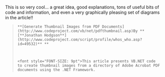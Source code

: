 This is so very cool... a great idea, good explanations, tons of useful bits of code and information, and even a very graphically pleasing set of diagrams in the article!!

<blockquote dir="ltr" style="MARGIN-RIGHT: 0px">

    **[Generate Thumbnail Images from PDF Documents](http://www.codeproject.com/vb/net/pdfthumbnail.asp)By **[**Jonathan Hodgson**](http://www.codeproject.com/script/profile/whos_who.asp?id=49532)** **



    <font style="FONT-SIZE: 9pt">This article presents VB.NET code to create thumbnail images from a directory of Adobe Acrobat PDF documents using the .NET Framework.

</blockquote>

<p dir="ltr">

